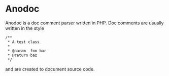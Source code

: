 Anodoc
======

Anodoc is a doc comment parser written in PHP. Doc comments are usually written in the style

    /** 
     * A test class
     *
     * @param  foo bar
     * @return baz
     */

and are created to document source code.
